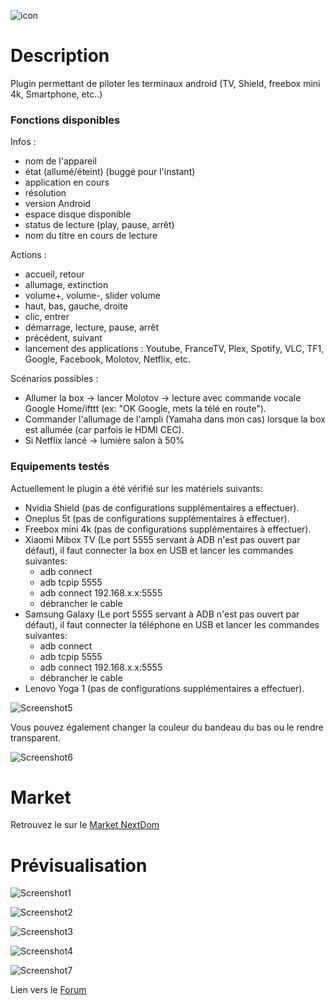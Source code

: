 ![icon](../images/AndroidRemoteControl_icon.png)

# Description

Plugin permettant de piloter les terminaux android (TV, Shield, freebox mini 4k, Smartphone, etc..)

### Fonctions disponibles
Infos :
* nom de l'appareil
* état (allumé/éteint) (buggé pour l'instant)
* application en cours
* résolution
* version Android
* espace disque disponible
* status de lecture (play, pause, arrêt)
* nom du titre en cours de lecture

Actions :
* accueil, retour
* allumage, extinction
* volume+, volume-, slider volume
* haut, bas, gauche, droite
* clic, entrer
* démarrage, lecture, pause, arrêt
* précédent, suivant
* lancement des applications : Youtube, FranceTV, Plex, Spotify, VLC, TF1, Google, Facebook, Molotov, Netflix, etc.

Scénarios possibles :
* Allumer la box -> lancer Molotov -> lecture avec commande vocale Google Home/ifttt (ex: "OK Google, mets la télé en route").
* Commander l'allumage de l'ampli (Yamaha dans mon cas) lorsque la box est allumée (car parfois le HDMI CEC).
* Si Netflix lancé -> lumière salon à 50%

### Equipements testés
Actuellement le plugin a été vérifié sur les matériels suivants:
* Nvidia Shield (pas de configurations supplémentaires a effectuer).
* Oneplus 5t (pas de configurations supplémentaires à effectuer).
* Freebox mini 4k (pas de configurations supplémentaires à effectuer).
* Xiaomi Mibox TV (Le port 5555 servant à ADB n'est pas ouvert par défaut), il faut connecter la box en USB et lancer les commandes suivantes:
    - adb connect
    - adb tcpip 5555
    - adb connect 192.168.x.x:5555
    - débrancher le cable
* Samsung Galaxy (Le port 5555 servant à ADB n'est pas ouvert par défaut), il faut connecter la téléphone en USB et lancer les commandes suivantes:
    - adb connect
    - adb tcpip 5555
    - adb connect 192.168.x.x:5555
    - débrancher le cable
*  Lenovo Yoga 1 (pas de configurations supplémentaires a effectuer).


![Screenshot5](../images/Screenshot3.png)

Vous pouvez également changer la couleur du bandeau du bas ou le rendre transparent.

![Screenshot6](../images/Screenshot4.png)

# Market

Retrouvez le sur le [Market NextDom](https://nextdom.github.io/plugin-AlternativeMarketForJeedom/fr_FR/)

# Prévisualisation

![Screenshot1](../images/Screenshot1.png)

![Screenshot2](../images/Screenshot2.png)

![Screenshot3](../images/Screenshot3.png)

![Screenshot4](../images/Screenshot4.png)

![Screenshot7](../images/Screenshot7.png)

Lien vers le [Forum](https://www.nextdom.org/forum/plugin-android-remote-control)

